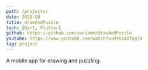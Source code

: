 ```yaml
---
path: /projects/
date: 2020-08
title: drawAndPuzzle
tech: [Dart, Flutter]
github: https://github.com/yuriamm/drawAndPuzzle
youtube: https://www.youtube.com/watch?v=HT6zAZfxg74
tag: project
---
```


A mobile app for drawing and puzzling.
